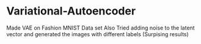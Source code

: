 # Variational-Autoencoder

Made VAE on Fashion MNIST Data set
Also Tried adding noise to the latent vector and generated the images with different labels (Surpising results)
